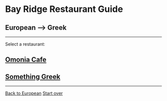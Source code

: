 # Bay Ridge Restaurant Guide
## European --> Greek
---
Select a restaurant:
## [Omonia Cafe](https://omoniacafe.com)
## [Something Greek](https://www.somethinggreek.com)
---
[Back to European](european.md)
[Start over](../home.md)